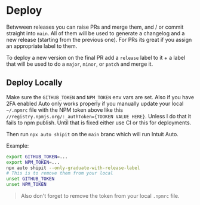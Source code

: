 # Deploy

Betwween releases you can raise PRs and merge them, and / or commit straight into `main`.
All of them will be used to generate a changelog and a new release (starting from the previous one). For PRs its great if you assign an appropriate label to them.

To deploy a new version on the final PR add a `release` label to it + a label that will be used to do a `major`, `minor`, or `patch` and merge it.

## Deploy Locally

Make sure the `GITHUB_TOKEN` and `NPM_TOKEN` env vars are set. Also if you have 2FA enabled Auto only works properly if you manually update your local `~/.npmrc` file with the NPM token above like this `//registry.npmjs.org/:_authToken={TOOKEN VALUE HERE}`.
Unless I do that it fails to npm publish. Until that is fixed either use CI or this for deployments.

Then run `npx auto shipit` on the `main` branc which will run Intuit Auto.

Example:

```bash
export GITHUB_TOKEN=...
export NPM_TOKEN=...
npx auto shipit --only-graduate-with-release-label
# This is to remove them from your local
unset GITHUB_TOKEN
unset NPM_TOKEN
```

> Also don't forget to remove the token from your local `.npmrc` file.
